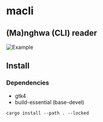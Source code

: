 # macli

## (Ma)nghwa (CLI) reader

![Example](./assets/example.gif)



## Install

### Dependencies
- gtk4
- build-essential (base-devel)

```shell
cargo install --path . --locked
```
